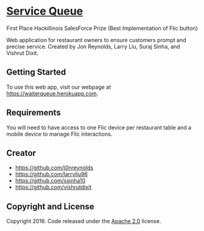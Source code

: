 # [Service Queue](http://waiterqueue.me/) 
First Place Hackillinois SalesForce Prize
(Best Implementation of Flic button)


Web application for restaurant owners to ensure customers prompt and precise service. 
Created by Jon Reynolds, Larry Liu, Suraj Sinha, and Vishrut Dixit.

## Getting Started
To use this web app, visit our webpage at https://waiterqueue.herokuapp.com.

## Requirements
You will need to have access to one Flic device per restaurant table and a mobile device
to manage Flic interactions.

## Creator
* https://github.com/j0nreynolds
* https://github.com/larryliu96
* https://github.com/ssinha10
* https://github.com/vishrutdixit

## Copyright and License
Copyright 2016. Code released under the [Apache 2.0](https://github.com/ssinha10/FlicApp/blob/master/LICENSE) license.
